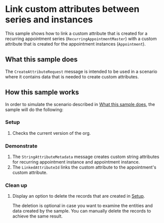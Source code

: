 # Link custom attributes between series and instances

This sample shows how to link a custom attribute that is created for a recurring appointment series (`RecurringAppointmentMaster`) with a custom attribute that is created for the appointment instances (`Appointment`).

## What this sample does

The `CreateAttributeRequest` message is intended to be used in a scenario where it contains data that is needed to create custom attributes.

## How this sample works

In order to simulate the scenario described in [What this sample does](#what-this-sample-does), the sample will do the following:

### Setup

1. Checks the current version of the org.

### Demonstrate

1. The `StringAttributeMetadata` message creates custom string attributes for recurring appointment instance and appointment instance.
2. The `LinkedAttributeId` links the custom attribute to the appointment's custom attribute.

### Clean up

1. Display an option to delete the records that are created in [Setup](#setup).

    The deletion is optional in case you want to examine the entities and data created by the sample. You can manually delete the records to achieve the same result.
